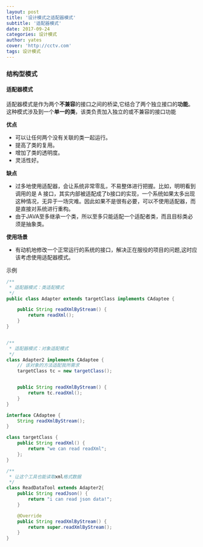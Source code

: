 ```yaml
---
layout: post
title: '设计模式之适配器模式'
subtitle: '适配器模式'
date: 2017-09-24
categories: 设计模式
author: yates
cover: 'http://cctv.com'
tags: 设计模式
---
```



### 结构型模式
#### 适配器模式
适配器模式是作为两个**不兼容**的接口之间的桥梁,它结合了两个独立接口的**功能**。这种模式涉及到一个**单一的类**，该类负责加入独立的或不兼容的接口功能

**优点**

- 可以让任何两个没有关联的类一起运行。 
- 提高了类的复用。
- 增加了类的透明度。 
- 灵活性好。

**缺点**

- 过多地使用适配器，会让系统非常零乱，不易整体进行把握。比如，明明看到调用的是 A 接口，其实内部被适配成了b接口的实现，一个系统如果太多出现这种情况，无异于一场灾难。因此如果不是很有必要，可以不使用适配器，而是直接对系统进行重构。
- 由于JAVA至多继承一个类，所以至多只能适配一个适配者类，而且目标类必须是抽象类。

**使用场景** 

- 有动机地修改一个正常运行的系统的接口，解决正在服役的项目的问题,这时应该考虑使用适配器模式。

示例
```java
/**
 * 适配器模式：类适配模式
 */
public class Adapter extends targetClass implements CAdaptee {

    public String readXmlByStream() {
        return readXml();
    }
}


/**
 * 适配器模式：对象适配模式
 */
class Adapter2 implements CAdaptee {
    // 该对象的方法适配我所需求
    targetClass tc = new targetClass();


    public String readXmlByStream() {
        return tc.readXml();
    }
}

interface CAdaptee {
    String readXmlByStream();
}

class targetClass {
    public String readXml() {
        return "we can read readXml";
    };
}

/**
 * 让这个工具也能读取xml格式数据
 */
class ReadDataTool extends Adapter2{
    public String readJson() {
        return "i can read json data!";
    }

    @Override
    public String readXmlByStream() {
        return super.readXmlByStream();
    }
}
```